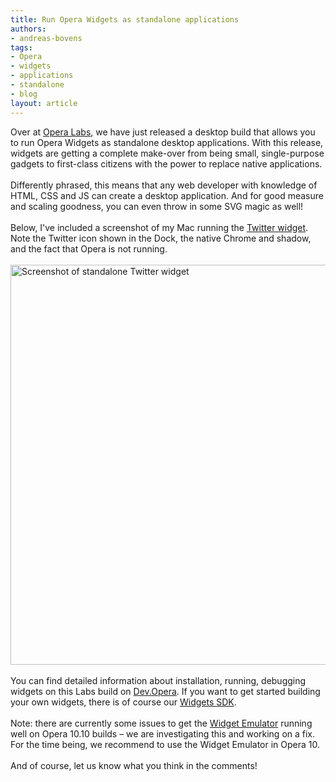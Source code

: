 ```yaml
---
title: Run Opera Widgets as standalone applications
authors:
- andreas-bovens
tags:
- Opera
- widgets
- applications
- standalone
- blog
layout: article
---
```

Over at <a href="http://labs.opera.com/news/2009/10/15/">Opera Labs</a>, we have just released a desktop build that allows you to run Opera Widgets as standalone desktop applications. With this release, widgets are getting a complete make-over from being small, single-purpose gadgets to first-class citizens with the power to replace native applications. <br/><br/>Differently phrased, this means that any web developer with knowledge of HTML, CSS and JS can create a desktop application. And for good measure and scaling goodness, you can even throw in some SVG magic as well!<br/><br/>Below, I&#39;ve included a screenshot of my Mac running the <a href="http://labs.opera.com/downloads/twitter.wgt">Twitter widget</a>. Note the Twitter icon shown in the Dock, the native Chrome and shadow, and the fact that Opera is not running.<br/><br/><img src="http://files.myopera.com/andreasbovens/blog/standalone-widget-smaller.png" alt="Screenshot of standalone Twitter widget" width="640" /> <br/><br/>You can find detailed information about installation, running, debugging widgets on this Labs build on <a href="http://dev.opera.com/articles/view/opera-desktop-widgets-evolved/">Dev.Opera</a>. If you want to get started building your own widgets, there is of course our <a href="http://dev.opera.com/articles/view/opera-widgets-sdk/">Widgets SDK</a>. <br/><br/>Note: there are currently some issues to get the <a href="http://dev.opera.com/articles/view/widget-emulator/">Widget Emulator</a> running well on Opera 10.10 builds – we are investigating this and working on a fix. For the time being, we recommend to use the Widget Emulator in Opera 10.<br/><br/>And of course, let us know what you think in the comments!
